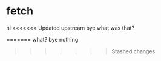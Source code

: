# fetch
hi
<<<<<<< Updated upstream
bye
what was that?

=======
what?
bye
nothing
>>>>>>> Stashed changes
